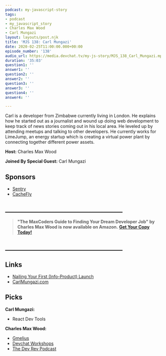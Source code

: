 ```yaml
---
podcast: my-javascript-story
tags:
- podcast
- my_javascript_story
- Charles Max Wood
- Carl Mungazi
layout: layouts/post.njk
title: 'MJS 138: Carl Mungazi'
date: 2020-02-25T11:00:00.000+00:00
episode_number: '138'
audio_url: https://media.devchat.tv/my-js-story/MJS_138_Carl_Mungazi.mp3
duration: '35:03'
question1: ''
answer1: ''
question2: ''
answer2: ''
question3: ''
answer3: ''
question4: ''
answer4: ''

---
```

Carl is a developer from Zimbabwe currently living in London. He explains how he started out as a journalist and wound up doing web development to keep track of news stories coming out in his local area. He leveled up by attending meetups and talking to other developers. He currently works for LimeJump, an energy startup which is creating a virtual power plant by connecting together different power assets.

**Host:** Charles Max Wood

**Joined By Special Guest:** Carl Mungazi

## Sponsors

* [Sentry](https://sentry.io/)
* [CacheFly](https://www.cachefly.com/)

## **______________________________________**

> **"The MaxCoders Guide to Finding Your Dream Developer Job" by Charles Max Wood is now available on Amazon.** [**Get Your Copy Today!**](https://www.amazon.com/gp/product/B081MBL5C9/ref=as_li_ss_tl?ie=UTF8&linkCode=sl1&tag=devchattv-20&linkId=9d61363241636e2546ef46abba198746&language=en_US)

## **______________________________________**

## Links

* [Nailing Your First (Info-Product) Launch](https://microconf.gen.co/adam-wathan/)
* [CarlMungazi.com](CarlMungazi.com)

## Picks

**Carl Mungazi:**

* React Dev Tools

**Charles Max Wood:**

* [Gmelius](https://gmelius.com/)
* [Devchat Workshops](https://microconf.gen.co/adam-wathan/)
* [The Dev Rev Podcast](https://devchat.tv/dev-rev/)